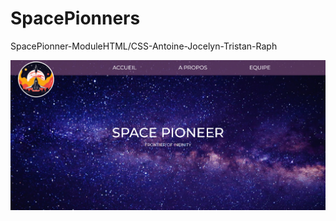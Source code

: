 # SpacePionners
SpacePionner-ModuleHTML/CSS-Antoine-Jocelyn-Tristan-Raph

![image desc](./Img/Img-SpacePionner/space-pionner-screen-shot.png)
